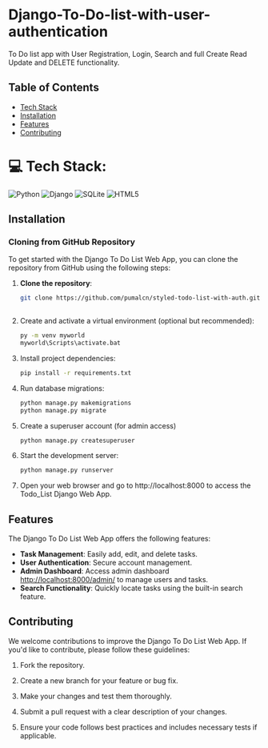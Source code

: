 # Django-To-Do-list-with-user-authentication
To Do list app with User Registration, Login, Search and full Create Read Update and DELETE functionality.

## Table of Contents
- [Tech Stack](#tech_stack)
- [Installation](#installation)
- [Features](#features)
- [Contributing](#contributing)

# 💻 Tech Stack:
![Python](https://img.shields.io/badge/python-3670A0?style=for-the-badge&logo=python&logoColor=ffdd54) 
![Django](https://img.shields.io/badge/django-%23092E20.svg?style=for-the-badge&logo=django&logoColor=white)
![SQLite](https://img.shields.io/badge/sqlite-%2307405e.svg?style=for-the-badge&logo=sqlite&logoColor=white)
![HTML5](https://img.shields.io/badge/html5-%23E34F26.svg?style=for-the-badge&logo=html5&logoColor=white)


## Installation

### Cloning from GitHub Repository

To get started with the Django To Do List Web App, you can clone the repository from GitHub using the following steps:

1. **Clone the repository**:

   ```bash
   git clone https://github.com/pumalcn/styled-todo-list-with-auth.git
 
2. Create and activate a virtual environment (optional but recommended):
   ```bash
   py -m venv myworld
   myworld\Scripts\activate.bat
3. Install project dependencies:
   ```bash
   pip install -r requirements.txt
   
4. Run database migrations:
   ```bash
   python manage.py makemigrations
   python manage.py migrate
   
5. Create a superuser account (for admin access)
   ```bash
   python manage.py createsuperuser
   
6. Start the development server:
   ```bash
   python manage.py runserver
   
7. Open your web browser and go to http://localhost:8000 to access the Todo_List Django Web App.

## Features

The Django To Do List Web App offers the following features:

- **Task Management**: Easily add, edit, and delete tasks.
- **User Authentication**: Secure account management.
- **Admin Dashboard**: Access admin dashboard [http://localhost:8000/admin/](http://localhost:8000/admin/) to manage users and tasks.
- **Search Functionality**: Quickly locate tasks using the built-in search feature.

## Contributing

We welcome contributions to improve the Django To Do List Web App. If you'd like to contribute, please follow these guidelines:

1. Fork the repository.

2. Create a new branch for your feature or bug fix.

3. Make your changes and test them thoroughly.

4. Submit a pull request with a clear description of your changes.

5. Ensure your code follows best practices and includes necessary tests if applicable.
